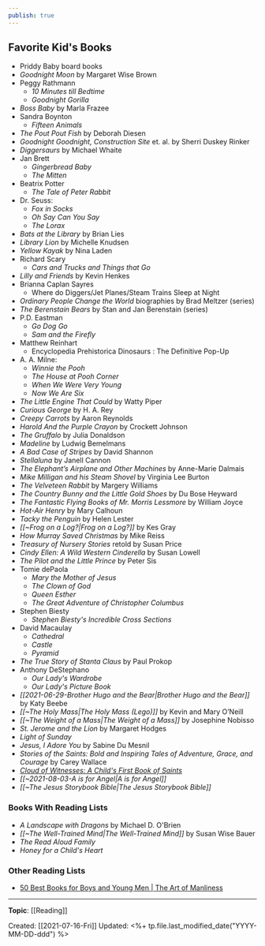 ```yaml
---
publish: true
---
```

## Favorite Kid's Books
- Priddy Baby board books
- *Goodnight Moon* by Margaret Wise Brown
- Peggy Rathmann
	- *10 Minutes till Bedtime*
	- *Goodnight Gorilla*
- *Boss Baby* by Marla Frazee
- Sandra Boynton
    - *Fifteen Animals*
- *The Pout Pout Fish* by Deborah Diesen
- *Goodnight Goodnight, Construction Site* et. al. by Sherri Duskey Rinker
- *Diggersaurs* by Michael Whaite
- Jan Brett
	- *Gingerbread Baby*
	- *The Mitten*
- Beatrix Potter
	- *The Tale of Peter Rabbit*
- Dr. Seuss:
	- *Fox in Socks*
	- *Oh Say Can You Say*
	- *The Lorax*
- *Bats at the Library* by Brian Lies
- *Library Lion* by Michelle Knudsen
- *Yellow Kayak* by Nina Laden
- Richard Scary 
    - *Cars and Trucks and Things that Go*
- *Lilly and Friends* by Kevin Henkes
- Brianna Caplan Sayres
	- Where do Diggers/Jet Planes/Steam Trains Sleep at Night  
- *Ordinary People Change the World* biographies by Brad Meltzer (series)
- *The Berenstain Bears* by Stan and Jan Berenstain (series)
- P.D. Eastman
	- *Go Dog Go*
	- *Sam and the Firefly*
- Matthew Reinhart 
	- Encyclopedia Prehistorica Dinosaurs : The Definitive Pop-Up
- A. A. Milne:
	- *Winnie the Pooh*
	- *The House at Pooh Corner*
	- *When We Were Very Young*
	- *Now We Are Six*
- *The Little Engine That Could* by Watty Piper
- *Curious George* by H. A. Rey
- *Creepy Carrots* by Aaron Reynolds
- *Harold And the Purple Crayon* by Crockett Johnson
- *The Gruffalo* by Julia Donaldson
- *Madeline* by Ludwig Bemelmans
- *A Bad Case of Stripes* by David Shannon
- *Stellaluna* by Janell Cannon
- *The Elephant’s Airplane and Other Machines* by Anne-Marie Dalmais
- *Mike Milligan and his Steam Shovel* by Virginia Lee Burton
- *The Velveteen Rabbit* by Margery Williams
- *The Country Bunny and the Little Gold Shoes* by Du Bose Heyward
- *The Fantastic Flying Books of Mr. Morris Lessmore* by William Joyce
- *Hot-Air Henry* by Mary Calhoun
- *Tacky the Penguin* by Helen Lester
- *[[~Frog on a Log?|Frog on a Log?]]* by Kes Gray
- *How Murray Saved Christmas* by Mike Reiss
- *Treasury of Nursery Stories* retold by Susan Price
- *Cindy Ellen: A Wild Western Cinderella* by Susan Lowell
- *The Pilot and the Little Prince* by Peter Sis
- Tomie dePaola
	- *Mary the Mother of Jesus*
	- *The Clown of God*
	- *Queen Esther*
	- *The Great Adventure of Christopher Columbus*
- Stephen Biesty
	- *Stephen Biesty's Incredible Cross Sections*
- David Macaulay
	- *Cathedral*
	- *Castle*
	- *Pyramid*
- *The True Story of Stanta Claus* by Paul Prokop
- Anthony DeStephano
	- *Our Lady's Wardrobe*
	- *Our Lady's Picture Book*
- *[[2021-06-29-Brother Hugo and the Bear|Brother Hugo and the Bear]]* by Katy Beebe
- *[[~The Holy Mass|The Holy Mass (Lego)]]* by Kevin and Mary O’Neill
- *[[~The Weight of a Mass|The Weight of a Mass]]* by Josephine Nobisso
- *St. Jerome and the Lion* by Margaret Hodges
- *Light of Sunday*
- *Jesus, I Adore You* by Sabine Du Mesnil
- *Stories of the Saints: Bold and Inspiring Tales of Adventure, Grace, and Courage* by Carey Wallace
- [*Cloud of Witnesses: A Child's First Book of Saints*](https://tanbooks.com/catholic-kids-books/toddler-books/cloud-of-witnesses-a-childs-first-book-of-saints/)
- *[[~2021-08-03-A is for Angel|A is for Angel]]*
- *[[~The Jesus Storybook Bible|The Jesus Storybook Bible]]*  



### Books With Reading Lists
- *A Landscape with Dragons* by Michael D. O'Brien
- *[[~The Well-Trained Mind|The Well-Trained Mind]]* by Susan Wise Bauer
- *The Read Aloud Family*
- *Honey for a Child's Heart*

### Other Reading Lists
- [50 Best Books for Boys and Young Men | The Art of Manliness](https://www.artofmanliness.com/living/reading/50-best-books-for-boys-and-young-men/)

---
**Topic**: [[Reading]]

Created: [[2021-07-16-Fri]]
Updated: <%+ tp.file.last_modified_date("YYYY-MM-DD-ddd") %>